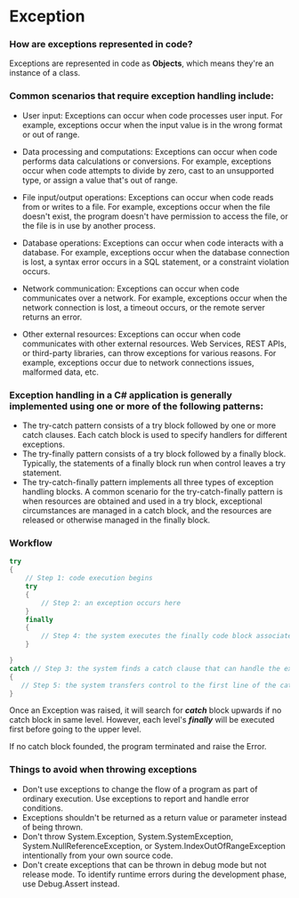 # Exception

### How are exceptions represented in code?

Exceptions are represented in code as **Objects**, which means they're an instance of a class.

### Common scenarios that require exception handling include:

- User input: Exceptions can occur when code processes user input. For example, exceptions occur when the input value is in the wrong format or out of range.

- Data processing and computations: Exceptions can occur when code performs data calculations or conversions. For example, exceptions occur when code attempts to divide by zero, cast to an unsupported type, or assign a value that's out of range.

- File input/output operations: Exceptions can occur when code reads from or writes to a file. For example, exceptions occur when the file doesn't exist, the program doesn't have permission to access the file, or the file is in use by another process.

- Database operations: Exceptions can occur when code interacts with a database. For example, exceptions occur when the database connection is lost, a syntax error occurs in a SQL statement, or a constraint violation occurs.

- Network communication: Exceptions can occur when code communicates over a network. For example, exceptions occur when the network connection is lost, a timeout occurs, or the remote server returns an error.

- Other external resources: Exceptions can occur when code communicates with other external resources. Web Services, REST APIs, or third-party libraries, can throw exceptions for various reasons. For example, exceptions occur due to network connections issues, malformed data, etc.

### Exception handling in a C# application is generally implemented using one or more of the following patterns:

- The try-catch pattern consists of a try block followed by one or more catch clauses. Each catch block is used to specify handlers for different exceptions.
- The try-finally pattern consists of a try block followed by a finally block. Typically, the statements of a finally block run when control leaves a try statement.
- The try-catch-finally pattern implements all three types of exception handling blocks. A common scenario for the try-catch-finally pattern is when resources are obtained and used in a try block, exceptional circumstances are managed in a catch block, and the resources are released or otherwise managed in the finally block.

### Workflow

```C#
try
{
    // Step 1: code execution begins
    try
    {
        // Step 2: an exception occurs here
    }
    finally
    {
        // Step 4: the system executes the finally code block associated with the try statement where the exception occurred
    }

}
catch // Step 3: the system finds a catch clause that can handle the exception
{
   // Step 5: the system transfers control to the first line of the catch code block
}
```

Once an Exception was raised, it will search for **_catch_** block upwards if no catch block in same level. However, each level's **_finally_** will be executed first before going to the upper level.

If no catch block founded, the program terminated and raise the Error.

### Things to avoid when throwing exceptions

- Don't use exceptions to change the flow of a program as part of ordinary execution. Use exceptions to report and handle error conditions.
- Exceptions shouldn't be returned as a return value or parameter instead of being thrown.
- Don't throw System.Exception, System.SystemException, System.NullReferenceException, or System.IndexOutOfRangeException intentionally from your own source code.
- Don't create exceptions that can be thrown in debug mode but not release mode. To identify runtime errors during the development phase, use Debug.Assert instead.
